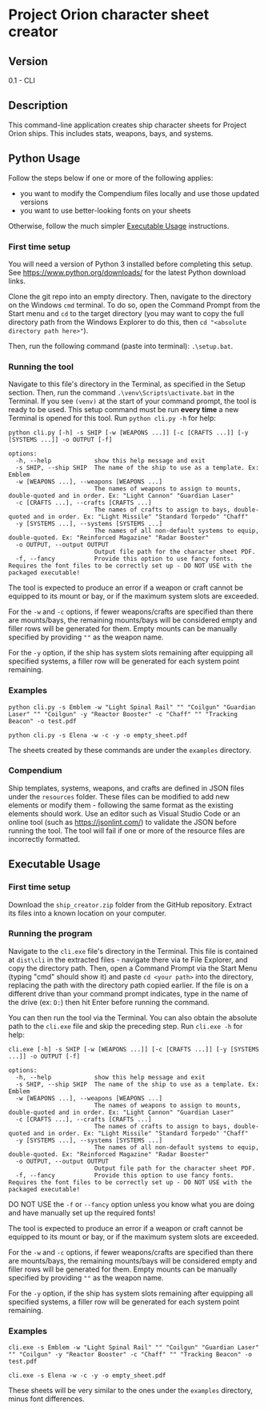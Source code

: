 # Project Orion character sheet creator
## Version
0.1 - CLI

## Description
This command-line application creates ship character sheets for Project Orion ships. This includes stats, weapons, bays, and systems.

## Python Usage

Follow the steps below if one or more of the following applies:
- you want to modify the Compendium files locally and use those updated versions
- you want to use better-looking fonts on your sheets

Otherwise, follow the much simpler [Executable Usage](#-Executable-Usage) instructions.

### First time setup
You will need a version of Python 3 installed before completing this setup. See https://www.python.org/downloads/ for the latest Python download links.

Clone the git repo into an empty directory. Then, navigate to the directory on the Windows `cmd` terminal. To do so, open the Command Prompt from the Start menu and `cd` to the target directory (you may want to copy the full directory path from the Windows Explorer to do this, then `cd "<absolute directory path here>"`).

Then, run the following command (paste into terminal): `.\setup.bat`.

### Running the tool

Navigate to this file's directory in the Terminal, as specified in the Setup section. Then, run the command `.\venv\Scripts\activate.bat` in the Terminal. If you see `(venv)` at the start of your command prompt, the tool is ready to be used. This setup command must be run **every time** a new Terminal is opened for this tool.
Run `python cli.py -h` for help:
```
python cli.py [-h] -s SHIP [-w [WEAPONS ...]] [-c [CRAFTS ...]] [-y [SYSTEMS ...]] -o OUTPUT [-f]

options:
  -h, --help            show this help message and exit
  -s SHIP, --ship SHIP  The name of the ship to use as a template. Ex: Emblem
  -w [WEAPONS ...], --weapons [WEAPONS ...]
                        The names of weapons to assign to mounts, double-quoted and in order. Ex: "Light Cannon" "Guardian Laser"
  -c [CRAFTS ...], --crafts [CRAFTS ...]
                        The names of crafts to assign to bays, double-quoted and in order. Ex: "Light Missile" "Standard Torpedo" "Chaff"
  -y [SYSTEMS ...], --systems [SYSTEMS ...]
                        The names of all non-default systems to equip, double-quoted. Ex: "Reinforced Magazine" "Radar Booster"
  -o OUTPUT, --output OUTPUT
                        Output file path for the character sheet PDF.
  -f, --fancy           Provide this option to use fancy fonts. Requires the font files to be correctly set up - DO NOT USE with the packaged executable!
```

The tool is expected to produce an error if a weapon or craft cannot be equipped to its mount or bay, or if the maximum system slots are exceeded.

For the `-w` and `-c` options, if fewer weapons/crafts are specified than there are mounts/bays, the remaining mounts/bays will be considered empty and filler rows will be generated for them. Empty mounts can be manually specified by providing `""` as the weapon name.

For the `-y` option, if the ship has system slots remaining after equipping all specified systems, a filler row will be generated for each system point remaining.

### Examples

```
python cli.py -s Emblem -w "Light Spinal Rail" "" "Coilgun" "Guardian Laser" "" "Coilgun" -y "Reactor Booster" -c "Chaff" "" "Tracking Beacon" -o test.pdf

python cli.py -s Elena -w -c -y -o empty_sheet.pdf
```

The sheets created by these commands are under the `examples` directory.

### Compendium

Ship templates, systems, weapons, and crafts are defined in JSON files under the `resources` folder. These files can be modified to add new elements or modify them - following the same format as the existing elements should work. Use an editor such as Visual Studio Code or an online tool (such as https://jsonlint.com/) to validate the JSON before running the tool. The tool will fail if one or more of the resource files are incorrectly formatted.

## Executable Usage

### First time setup
Download the `ship_creator.zip` folder from the GitHub repository. Extract its files into a known location on your computer.

### Running the program
Navigate to the `cli.exe` file's directory in the Terminal. This file is contained at `dist\cli` in the extracted files - navigate there via te File Explorer, and copy the directory path. Then, open a Command Prompt via the Start Menu (typing "cmd" should show it) and paste `cd <your path>` into the directory, replacing the path with the directory path copied earlier. If the file is on a different drive than your command prompt indicates, type in the name of the drive (ex: `D:`) then hit Enter before running the command.

You can then run the tool via the Terminal. You can also obtain the absolute path to the `cli.exe` file and skip the preceding step.
Run `cli.exe -h` for help:
```
cli.exe [-h] -s SHIP [-w [WEAPONS ...]] [-c [CRAFTS ...]] [-y [SYSTEMS ...]] -o OUTPUT [-f]

options:
  -h, --help            show this help message and exit
  -s SHIP, --ship SHIP  The name of the ship to use as a template. Ex: Emblem
  -w [WEAPONS ...], --weapons [WEAPONS ...]
                        The names of weapons to assign to mounts, double-quoted and in order. Ex: "Light Cannon" "Guardian Laser"
  -c [CRAFTS ...], --crafts [CRAFTS ...]
                        The names of crafts to assign to bays, double-quoted and in order. Ex: "Light Missile" "Standard Torpedo" "Chaff"
  -y [SYSTEMS ...], --systems [SYSTEMS ...]
                        The names of all non-default systems to equip, double-quoted. Ex: "Reinforced Magazine" "Radar Booster"
  -o OUTPUT, --output OUTPUT
                        Output file path for the character sheet PDF.
  -f, --fancy           Provide this option to use fancy fonts. Requires the font files to be correctly set up - DO NOT USE with the packaged executable!
```

DO NOT USE the `-f` or `--fancy` option unless you know what you are doing and have manually set up the required fonts!

The tool is expected to produce an error if a weapon or craft cannot be equipped to its mount or bay, or if the maximum system slots are exceeded.

For the `-w` and `-c` options, if fewer weapons/crafts are specified than there are mounts/bays, the remaining mounts/bays will be considered empty and filler rows will be generated for them. Empty mounts can be manually specified by providing `""` as the weapon name.

For the `-y` option, if the ship has system slots remaining after equipping all specified systems, a filler row will be generated for each system point remaining.

### Examples

```
cli.exe -s Emblem -w "Light Spinal Rail" "" "Coilgun" "Guardian Laser" "" "Coilgun" -y "Reactor Booster" -c "Chaff" "" "Tracking Beacon" -o test.pdf

cli.exe -s Elena -w -c -y -o empty_sheet.pdf
```

These sheets will be very similar to the ones under the `examples` directory, minus font differences.
